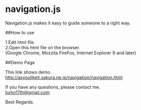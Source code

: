 navigation.js
=============

Navigation.js makes it easy to guide someone to a right way.

##How to use

1.Edit html file.  
2.Open this html file on the browser.  
 (Google Chrome, Mozzila FireFox, Internet Explorer 9 and later)

##Demo Page

This link shows demo.  
http://asyoulikeit.sakura.ne.jp/navigation/navigation.html  

  
If you have any questions, please contact me.  
<tumo17th@gmail.com>


Best Regards.
